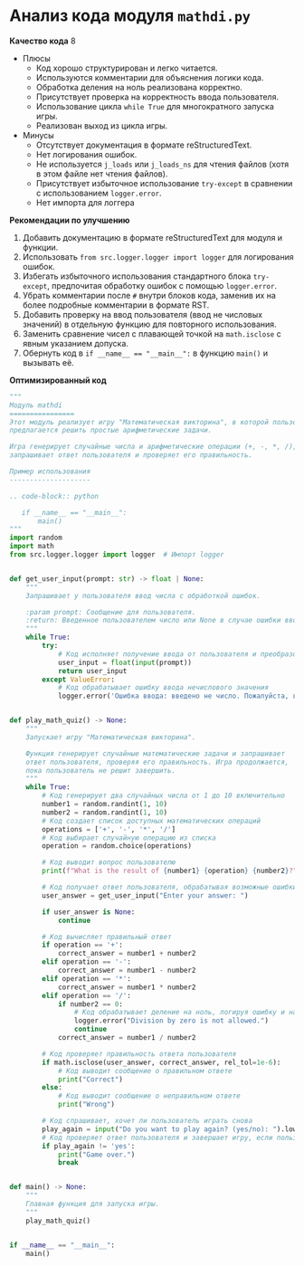 # Анализ кода модуля `mathdi.py`

**Качество кода**
8
-  Плюсы
    - Код хорошо структурирован и легко читается.
    - Используются комментарии для объяснения логики кода.
    - Обработка деления на ноль реализована корректно.
    - Присутствует проверка на корректность ввода пользователя.
    - Использование цикла `while True` для многократного запуска игры.
    - Реализован выход из цикла игры.
 -  Минусы
    - Отсутствует документация в формате reStructuredText.
    - Нет логирования ошибок.
    - Не используется `j_loads` или `j_loads_ns` для чтения файлов (хотя в этом файле нет чтения файлов).
    - Присутствует избыточное использование `try-except` в сравнении с использованием `logger.error`.
    - Нет импорта для логгера

**Рекомендации по улучшению**
1.  Добавить документацию в формате reStructuredText для модуля и функции.
2.  Использовать `from src.logger.logger import logger` для логирования ошибок.
3.  Избегать избыточного использования стандартного блока `try-except`, предпочитая обработку ошибок с помощью `logger.error`.
4.  Убрать комментарии после `#` внутри блоков кода, заменив их на более подробные комментарии в формате RST.
5.  Добавить проверку на ввод пользователя (ввод не числовых значений) в отдельную функцию для повторного использования.
6.  Заменить сравнение чисел с плавающей точкой на `math.isclose` с явным указанием допуска.
7.  Обернуть код в `if __name__ == "__main__":` в функцию `main()` и вызывать её.

**Оптимизированный код**
```python
"""
Модуль mathdi
================
Этот модуль реализует игру "Математическая викторина", в которой пользователю
предлагается решить простые арифметические задачи.

Игра генерирует случайные числа и арифметические операции (+, -, *, /),
запрашивает ответ пользователя и проверяет его правильность.

Пример использования
--------------------

.. code-block:: python

   if __name__ == "__main__":
       main()
"""
import random
import math
from src.logger.logger import logger  # Импорт logger


def get_user_input(prompt: str) -> float | None:
    """
    Запрашивает у пользователя ввод числа с обработкой ошибок.

    :param prompt: Сообщение для пользователя.
    :return: Введенное пользователем число или None в случае ошибки ввода.
    """
    while True:
        try:
            # Код исполняет получение ввода от пользователя и преобразование его в число с плавающей точкой
            user_input = float(input(prompt))
            return user_input
        except ValueError:
            # Код обрабатывает ошибку ввода нечислового значения
            logger.error('Ошибка ввода: введено не число. Пожалуйста, введите число.')


def play_math_quiz() -> None:
    """
    Запускает игру "Математическая викторина".

    Функция генерирует случайные математические задачи и запрашивает
    ответ пользователя, проверяя его правильность. Игра продолжается,
    пока пользователь не решит завершить.
    """
    while True:
        # Код генерирует два случайных числа от 1 до 10 включительно
        number1 = random.randint(1, 10)
        number2 = random.randint(1, 10)
        # Код создает список доступных математических операций
        operations = ['+', '-', '*', '/']
        # Код выбирает случайную операцию из списка
        operation = random.choice(operations)

        # Код выводит вопрос пользователю
        print(f"What is the result of {number1} {operation} {number2}?")

        # Код получает ответ пользователя, обрабатывая возможные ошибки ввода
        user_answer = get_user_input("Enter your answer: ")

        if user_answer is None:
            continue

        # Код вычисляет правильный ответ
        if operation == '+':
            correct_answer = number1 + number2
        elif operation == '-':
            correct_answer = number1 - number2
        elif operation == '*':
            correct_answer = number1 * number2
        elif operation == '/':
            if number2 == 0:
                # Код обрабатывает деление на ноль, логируя ошибку и начиная новый раунд
                logger.error("Division by zero is not allowed.")
                continue
            correct_answer = number1 / number2

        # Код проверяет правильность ответа пользователя
        if math.isclose(user_answer, correct_answer, rel_tol=1e-6):
            # Код выводит сообщение о правильном ответе
            print("Correct")
        else:
            # Код выводит сообщение о неправильном ответе
            print("Wrong")

        # Код спрашивает, хочет ли пользователь играть снова
        play_again = input("Do you want to play again? (yes/no): ").lower()
        # Код проверяет ответ пользователя и завершает игру, если пользователь не хочет играть снова
        if play_again != 'yes':
            print("Game over.")
            break


def main() -> None:
    """
    Главная функция для запуска игры.
    """
    play_math_quiz()


if __name__ == "__main__":
    main()
```